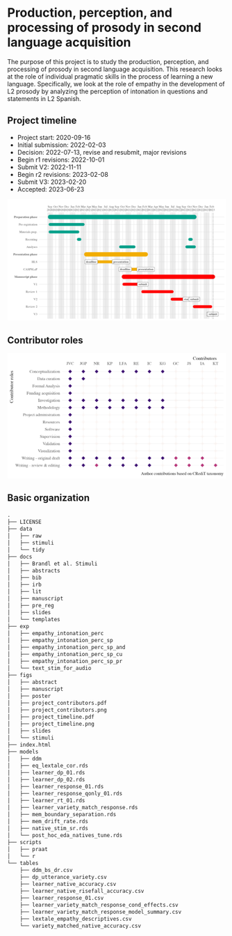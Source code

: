 
# Production, perception, and processing of prosody in second language acquisition

The purpose of this project is to study the production, perception, and
processing of prosody in second language acquisition. This research
looks at the role of individual pragmatic skills in the process of
learning a new language. Specifically, we look at the role of empathy in
the development of L2 prosody by analyzing the perception of intonation
in questions and statements in L2 Spanish.

## Project timeline

- Project start: 2020-09-16
- Initial submission: 2022-02-03
- Decision: 2022-07-13, revise and resubmit, major revisions
- Begin r1 revisions: 2022-10-01
- Submit V2: 2022-11-11
- Begin r2 revisions: 2023-02-08
- Submit V3: 2023-02-20
- Accepted: 2023-06-23

![](./figs/project_timeline.png)

## Contributor roles

![](./figs/project_contributors.png)

## Basic organization

    .
    ├── LICENSE
    ├── data
    │   ├── raw
    │   ├── stimuli
    │   └── tidy
    ├── docs
    │   ├── Brandl et al. Stimuli
    │   ├── abstracts
    │   ├── bib
    │   ├── irb
    │   ├── lit
    │   ├── manuscript
    │   ├── pre_reg
    │   ├── slides
    │   └── templates
    ├── exp
    │   ├── empathy_intonation_perc
    │   ├── empathy_intonation_perc_sp
    │   ├── empathy_intonation_perc_sp_and
    │   ├── empathy_intonation_perc_sp_cu
    │   ├── empathy_intonation_perc_sp_pr
    │   └── text_stim_for_audio
    ├── figs
    │   ├── abstract
    │   ├── manuscript
    │   ├── poster
    │   ├── project_contributors.pdf
    │   ├── project_contributors.png
    │   ├── project_timeline.pdf
    │   ├── project_timeline.png
    │   ├── slides
    │   └── stimuli
    ├── index.html
    ├── models
    │   ├── ddm
    │   ├── eq_lextale_cor.rds
    │   ├── learner_dp_01.rds
    │   ├── learner_dp_02.rds
    │   ├── learner_response_01.rds
    │   ├── learner_response_qonly_01.rds
    │   ├── learner_rt_01.rds
    │   ├── learner_variety_match_response.rds
    │   ├── mem_boundary_separation.rds
    │   ├── mem_drift_rate.rds
    │   ├── native_stim_sr.rds
    │   └── post_hoc_eda_natives_tune.rds
    ├── scripts
    │   ├── praat
    │   └── r
    └── tables
        ├── ddm_bs_dr.csv
        ├── dp_utterance_variety.csv
        ├── learner_native_accuracy.csv
        ├── learner_native_risefall_accuracy.csv
        ├── learner_response_01.csv
        ├── learner_variety_match_response_cond_effects.csv
        ├── learner_variety_match_response_model_summary.csv
        ├── lextale_empathy_descriptives.csv
        └── variety_matched_native_accuracy.csv
